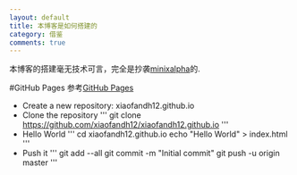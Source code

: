 ```yaml
---
layout: default
title: 本博客是如何搭建的
category: 借鉴
comments: true
---
```


本博客的搭建毫无技术可言，完全是抄袭[minixalpha](http://minixalpha.github.io)的.

#GitHub Pages
参考[GitHub Pages](https://pages.github.com)

* Create a new repository: xiaofandh12.github.io
* Clone the repository
    '''
    git clone https://github.com/xiaofandh12/xiaofandh12.github.io
    '''
* Hello World
    '''
    cd xiaofandh12.github.io
    echo "Hello World" > index.html
    '''
* Push it
    '''
    git add --all
    git commit -m "Initial commit"
    git push -u origin master
    '''
